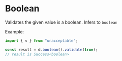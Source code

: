 # Boolean

Validates the given value is a boolean. Infers to `boolean`

Example:

```ts
import { v } from "unacceptable";

const result = d.boolean().validate(true);
// result is Success<boolean>
```
